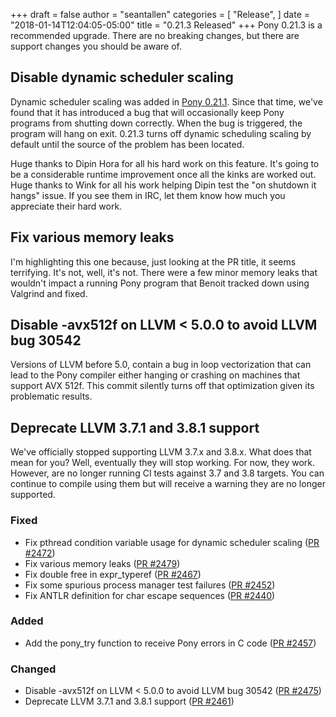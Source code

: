 +++
draft = false
author = "seantallen"
categories = [
    "Release",
]
date = "2018-01-14T12:04:05-05:00"
title = "0.21.3 Released"
+++
Pony 0.21.3 is a recommended upgrade. There are no breaking changes, but there are support changes you should be aware of.

<!--more-->
## Disable dynamic scheduler scaling

Dynamic scheduler scaling was added in [Pony 0.21.1](https://www.ponylang.io/blog/2017/12/0.21.1-released/). Since that time, we've found that it has introduced a bug that will occasionally keep Pony programs from shutting down correctly. When the bug is triggered, the program will hang on exit. 0.21.3 turns off dynamic scheduling scaling by default until the source of the problem has been located. 

Huge thanks to Dipin Hora for all his hard work on this feature. It's going to be a considerable runtime improvement once all the kinks are worked out. Huge thanks to Wink for all his work helping Dipin test the "on shutdown it hangs" issue. If you see them in IRC, let them know how much you appreciate their hard work.

## Fix various memory leaks

I'm highlighting this one because, just looking at the PR title, it seems terrifying. It's not, well, it's not. There were a few minor memory leaks that wouldn't impact a running Pony program that Benoit tracked down using Valgrind and fixed.

## Disable -avx512f on LLVM < 5.0.0 to avoid LLVM bug 30542

Versions of LLVM before 5.0, contain a bug in loop vectorization that can lead to the Pony compiler either hanging or crashing on machines that support AVX 512f. This commit silently turns off that optimization given its problematic results.

## Deprecate LLVM 3.7.1 and 3.8.1 support

We've officially stopped supporting LLVM 3.7.x and 3.8.x. What does that mean for you? Well, eventually they will stop working. For now, they work. However, are no longer running CI tests against 3.7 and 3.8 targets. You can continue to compile using them but will receive a warning they are no longer supported. 

### Fixed

- Fix pthread condition variable usage for dynamic scheduler scaling ([PR #2472](https://github.com/ponylang/ponyc/pull/2472))
- Fix various memory leaks ([PR #2479](https://github.com/ponylang/ponyc/pull/2479))
- Fix double free in expr_typeref ([PR #2467](https://github.com/ponylang/ponyc/pull/2467))
- Fix some spurious process manager test failures ([PR #2452](https://github.com/ponylang/ponyc/pull/2452))
- Fix ANTLR definition for char escape sequences ([PR #2440](https://github.com/ponylang/ponyc/pull/2440))

### Added

- Add the pony_try function to receive Pony errors in C code ([PR #2457](https://github.com/ponylang/ponyc/pull/2457))

### Changed

- Disable -avx512f on LLVM < 5.0.0 to avoid LLVM bug 30542 ([PR #2475](https://github.com/ponylang/ponyc/pull/2475))
- Deprecate LLVM 3.7.1 and 3.8.1 support ([PR #2461](https://github.com/ponylang/ponyc/pull/2461))
